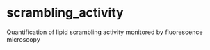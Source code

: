# scrambling_activity
Quantification of lipid scrambling activity monitored by fluorescence microscopy 
